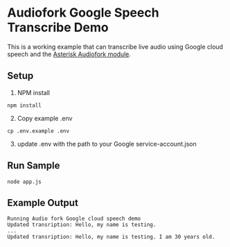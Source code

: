 # Audiofork Google Speech Transcribe Demo

This is a working example that can transcribe live audio using Google cloud speech and the [Asterisk Audiofork module](https://github.com/nadirhamid/asterisk-audiofork).

## Setup

1. NPM install
```
npm install
```

2. Copy example .env
```
cp .env.example .env
```

3. update .env with the path to your  Google service-account.json

## Run Sample

```
node app.js
```

## Example Output

```
Running Audio fork Google cloud speech demo
Updated transription: Hello, my name is testing.
...
Updated transription: Hello, my name is testing. I am 30 years old.
```
